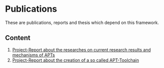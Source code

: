 # Publications

These are publications, reports and thesis which depend on this framework.


## Content

1. [Project-Report about the researches on current research results and mechanisms of APTs](https://github.com/mica-framework/publications/raw/master/Project_Report_CyberAttackResearch.pdf)
2. [Project-Report about the creation of a so called APT-Toolchain](https://github.com/mica-framework/publications/raw/master/Project_Report_2_APT_Toolchain.pdf)